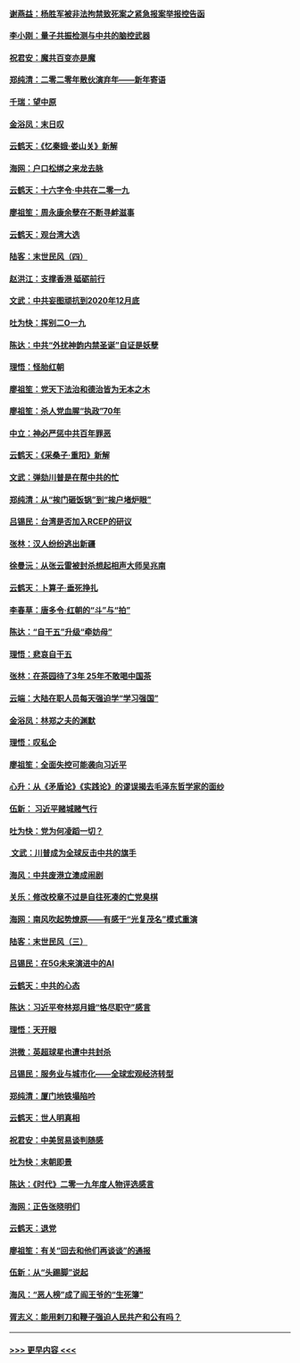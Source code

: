 #### [谢燕益：杨胜军被非法拘禁致死案之紧急报案举报控告函](../pages/nsc993/n11756134.md?t=01011701) 
#### [李小刚：量子共振检测与中共的脑控武器](../pages/nsc993/n11754518.md?t=01011701) 
#### [祝君安：魔共百变亦是魔](../pages/nsc993/n11754469.md?t=01011701) 
#### [郑纯清：二零二零年散伙演弃年——新年寄语](../pages/nsc993/n11754195.md?t=01011701) 
#### [千瑞：望中原](../pages/nsc993/n11754159.md?t=01011701) 
#### [金浴凤：末日叹](../pages/nsc993/n11752359.md?t=01011701) 
#### [云鹤天：《忆秦娥‧娄山关》新解](../pages/nsc993/n11752348.md?t=01011701) 
#### [海网：户口松绑之来龙去脉](../pages/nsc993/n11752328.md?t=01011701) 
#### [云鹤天：十六字令‧中共在二零一九](../pages/nsc993/n11752305.md?t=01011701) 
#### [廖祖笙：周永康余孽在不断寻衅滋事](../pages/nsc993/n11751013.md?t=01011701) 
#### [云鹤天：观台湾大选](../pages/nsc993/n11751007.md?t=01011701) 
#### [陆客：末世民风（四）](../pages/nsc993/n11749203.md?t=01011701) 
#### [赵洪江：支撑香港 砥砺前行](../pages/nsc993/n11748482.md?t=01011701) 
#### [文武：中共妄图顽抗到2020年12月底](../pages/nsc993/n11748446.md?t=01011701) 
#### [吐为快：挥别二O一九](../pages/nsc993/n11748411.md?t=01011701) 
#### [陈达：中共“外扰神韵内禁圣诞”自证是妖孽](../pages/nsc993/n11748226.md?t=01011701) 
#### [理悟：怪胎红朝](../pages/nsc993/n11748206.md?t=01011701) 
#### [廖祖笙：党天下法治和德治皆为无本之木](../pages/nsc993/n11748135.md?t=01011701) 
#### [廖祖笙：杀人党血腥“执政”70年](../pages/nsc993/n11745144.md?t=01011701) 
#### [中立：神必严惩中共百年罪恶](../pages/nsc993/n11744970.md?t=01011701) 
#### [云鹤天：《采桑子‧重阳》新解](../pages/nsc993/n11744948.md?t=01011701) 
#### [文武：弹劾川普是在帮中共的忙](../pages/nsc993/n11744758.md?t=01011701) 
#### [郑纯清：从“挨门砸饭锅”到“挨户堵炉眼”](../pages/nsc993/n11744745.md?t=01011701) 
#### [吕锡民：台湾是否加入RCEP的研议](../pages/nsc993/n11744701.md?t=01011701) 
#### [张林：汉人纷纷逃出新疆](../pages/nsc993/n11743530.md?t=01011701) 
#### [徐曼沅：从张云雷被封杀想起相声大师吴兆南](../pages/nsc993/n11741816.md?t=01011701) 
#### [云鹤天：卜算子‧垂死挣扎](../pages/nsc993/n11739956.md?t=01011701) 
#### [李春草：唐多令‧红朝的“斗”与“拍”](../pages/nsc993/n11739830.md?t=01011701) 
#### [陈达：“自干五”升级“牵妨母”](../pages/nsc993/n11739724.md?t=01011701) 
#### [理悟：悲哀自干五](../pages/nsc993/n11739547.md?t=01011701) 
#### [张林：在茶园待了3年 25年不敢喝中国茶](../pages/nsc993/n11739240.md?t=01011701) 
#### [云端：大陆在职人员每天强迫学“学习强国”](../pages/nsc993/n11738735.md?t=01011701) 
#### [金浴凤：林郑之夫的渊默](../pages/nsc993/n11737735.md?t=01011701) 
#### [理悟：叹私企](../pages/nsc993/n11737715.md?t=01011701) 
#### [廖祖笙：全面失控可能袭向习近平](../pages/nsc993/n11737704.md?t=01011701) 
#### [心升：从《矛盾论》《实践论》的谬误揭去毛泽东哲学家的面纱](../pages/nsc993/n11736962.md?t=01011701) 
#### [伍新： 习近平赌城赌气行](../pages/nsc993/n11736929.md?t=01011701) 
#### [吐为快：党为何凌蹈一切？](../pages/nsc993/n11736915.md?t=01011701) 
#### [ 文武：川普成为全球反击中共的旗手](../pages/nsc993/n11736882.md?t=01011701) 
#### [海风：中共废港立澳成闹剧](../pages/nsc993/n11735857.md?t=01011701) 
#### [关乐：修改校章不过是自往死凑的亡党臭棋](../pages/nsc993/n11735097.md?t=01011701) 
#### [海网：南风吹起势燎原——有感于“光复茂名”模式重演](../pages/nsc993/n11732308.md?t=01011701) 
#### [陆客：末世民风（三）](../pages/nsc993/n11732211.md?t=01011701) 
#### [吕锡民：在5G未来演进中的AI](../pages/nsc993/n11730010.md?t=01011701) 
#### [云鹤天：中共的心态](../pages/nsc993/n11729906.md?t=01011701) 
#### [陈达：习近平夸林郑月娥“恪尽职守”感言](../pages/nsc993/n11729881.md?t=01011701) 
#### [理悟：天开眼](../pages/nsc993/n11729699.md?t=01011701) 
#### [洪微：英超球星也遭中共封杀](../pages/nsc993/n11727243.md?t=01011701) 
#### [吕锡民：服务业与城市化——全球宏观经济转型](../pages/nsc993/n11725845.md?t=01011701) 
#### [郑纯清：厦门地铁塌陷吟](../pages/nsc993/n11725813.md?t=01011701) 
#### [云鹤天：世人明真相](../pages/nsc993/n11725621.md?t=01011701) 
#### [祝君安：中美贸易谈判随感](../pages/nsc993/n11725609.md?t=01011701) 
#### [吐为快：末朝即景](../pages/nsc993/n11723365.md?t=01011701) 
#### [陈达：《时代》二零一九年度人物评选感言](../pages/nsc993/n11723337.md?t=01011701) 
#### [海网：正告张晓明们](../pages/nsc993/n11723228.md?t=01011701) 
#### [云鹤天：退党](../pages/nsc993/n11723056.md?t=01011701) 
#### [廖祖笙：有关“回去和他们再谈谈”的通报](../pages/nsc993/n11722442.md?t=01011701) 
#### [伍新：从“头踢脚”说起](../pages/nsc993/n11722429.md?t=01011701) 
#### [海风：“恶人榜”成了阎王爷的“生死簿”](../pages/nsc993/n11722272.md?t=01011701) 
#### [胥志义：能用剌刀和鞭子强迫人民共产和公有吗？](../pages/nsc993/n11720569.md?t=01011701) 

----
#### [ >>> 更早内容 <<< ](../indexes/nsc993-earlier.md)
